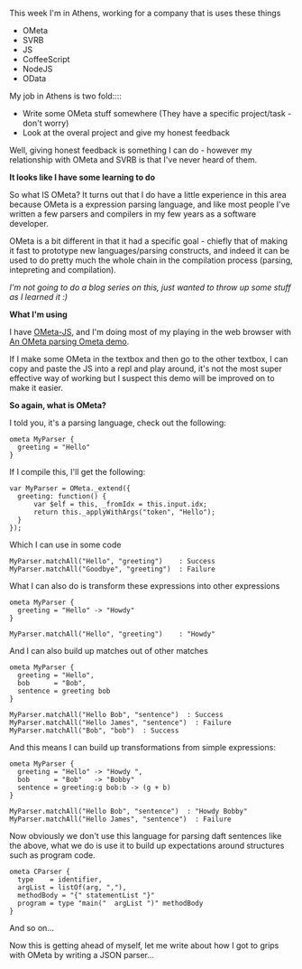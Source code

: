 This week I'm in Athens, working for a company that is uses these things

- OMeta
- SVRB
- JS
- CoffeeScript
- NodeJS
- OData

My job in Athens is two fold::::

- Write some OMeta stuff somewhere (They have a specific project/task - don't worry)
- Look at the overal project and give my honest feedback

Well, giving honest feedback is something I can do - however my relationship with OMeta and SVRB is that I've never heard of them.

**It looks like I have some learning to do**

So what IS OMeta? It turns out that I do have a little experience in this area because OMeta is a expression parsing language, and like most people I've written a few parsers and compilers in my few years as a software developer.

OMeta is a bit different in that it had a specific goal - chiefly that of making it fast to prototype new languages/parsing constructs, and indeed it can be used to do pretty much the whole chain in the compilation process (parsing, intepreting and compilation).

*I'm not going to do a blog series on this, just wanted to throw up some stuff as I learned it :)*

**What I'm using**

I have [OMeta-JS](https://github.com/Page-/ometa-js), and I'm doing most of my playing in the web browser with [An OMeta parsing Ometa demo](https://github.com/Page-/ometa-js/tree/highlighting/examples/highlighting).

If I make some OMeta in the textbox and then go to the other textbox, I can copy and paste the JS into a repl and play around, it's not the most super effective way of working but I suspect this demo will be improved on to make it easier.

**So again, what is OMeta?**

I told you, it's a parsing language, check out the following:

    ometa MyParser {
      greeting = "Hello"
    }


If I compile this, I'll get the following:

    var MyParser = OMeta._extend({
      greeting: function() {
          var $elf = this, _fromIdx = this.input.idx;
          return this._applyWithArgs("token", "Hello");
      }
    });


Which I can use in some code

    MyParser.matchAll("Hello", "greeting")    : Success
    MyParser.matchAll("Goodbye", "greeting")  : Failure

What I can also do is transform these expressions into other expressions

    ometa MyParser {
      greeting = "Hello" -> "Howdy"
    }

    MyParser.matchAll("Hello", "greeting")    : "Howdy"

And I can also build up matches out of other matches

    ometa MyParser {
      greeting = "Hello",
      bob      = "Bob",
      sentence = greeting bob
    }

    MyParser.matchAll("Hello Bob", "sentence")  : Success
    MyParser.matchAll("Hello James", "sentence")  : Failure
    MyParser.matchAll("Bob", "bob")  : Success

And this means I can build up transformations from simple expressions:

    ometa MyParser {
      greeting = "Hello" -> "Howdy ",
      bob      = "Bob"   -> "Bobby"
      sentence = greeting:g bob:b -> (g + b)
    }

    MyParser.matchAll("Hello Bob", "sentence")  : "Howdy Bobby"
    MyParser.matchAll("Hello James", "sentence")  : Failure

Now obviously we don't use this language for parsing daft sentences like the above, what we do is use it to build up expectations around structures such as program code.

    ometa CParser {
      type    = identifier,
      argList = listOf(arg, ","),
      methodBody = "{" statementList "}"
      program = type "main("  argList ")" methodBody
    }

And so on...

Now this is getting ahead of myself, let me write about how I got to grips with OMeta by writing a JSON parser...

